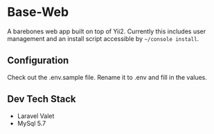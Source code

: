 # Base-Web
A barebones web app built on top of Yii2.  Currently this includes user
management and an install script accessible by `~/console install`. 

## Configuration
Check out the .env.sample file.  Rename it to .env and fill in the values.

## Dev Tech Stack
- Laravel Valet
- MySql 5.7

